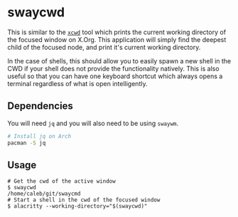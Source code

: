 # swaycwd

This is similar to the [`xcwd`](https://github.com/schischi/xcwd) tool which prints the current working directory of the focused window on X.Org. This application will simply find the deepest child of the focused node, and print it's current working directory.

In the case of shells, this should allow you to easily spawn a new shell in the CWD if your shell does not provide the functionality natively. This is also useful so that you can have one keyboard shortcut which always opens a terminal regardless of what is open intelligently.

## Dependencies

You will need `jq` and you will also need to be using `swaywm`.

```sh
# Install jq on Arch
pacman -S jq
```

## Usage

```
# Get the cwd of the active window
$ swaycwd
/home/caleb/git/swaycmd
# Start a shell in the cwd of the focused window
$ alacritty --working-directory="$(swaycwd)"
```
